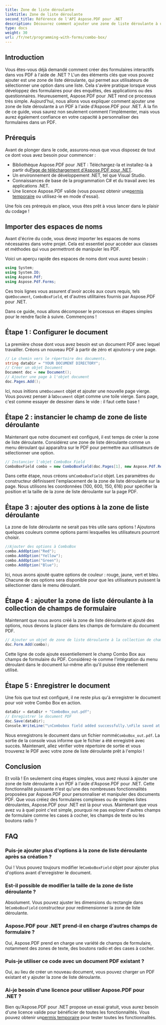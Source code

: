 ```yaml
---
title: Zone de liste déroulante
linktitle: Zone de liste déroulante
second_title: Référence de l'API Aspose.PDF pour .NET
description: Découvrez comment ajouter une zone de liste déroulante à un PDF à l'aide d'Aspose.PDF pour .NET. Suivez notre guide étape par étape pour créer facilement des formulaires PDF interactifs.
type: docs
weight: 30
url: /fr/net/programming-with-forms/combo-box/
---
```

## Introduction

Vous êtes-vous déjà demandé comment créer des formulaires interactifs dans vos PDF à l'aide de .NET ? L'un des éléments clés que vous pouvez ajouter est une zone de liste déroulante, qui permet aux utilisateurs de sélectionner une option dans une liste. Cela s'avère pratique lorsque vous développez des formulaires pour des enquêtes, des applications ou des questionnaires. Heureusement, Aspose.PDF pour .NET rend ce processus très simple. Aujourd'hui, nous allons vous expliquer comment ajouter une zone de liste déroulante à un PDF à l'aide d'Aspose.PDF pour .NET. À la fin de ce guide, vous saurez non seulement comment l'implémenter, mais vous aurez également confiance en votre capacité à personnaliser des formulaires dans un PDF.

## Prérequis

Avant de plonger dans le code, assurons-nous que vous disposez de tout ce dont vous avez besoin pour commencer :

- Bibliothèque Aspose.PDF pour .NET : Téléchargez-la et installez-la à partir du[Page de téléchargement d'Aspose.PDF pour .NET](https://releases.aspose.com/pdf/net/).
- Un environnement de développement .NET, tel que Visual Studio.
- Connaissances de base de la programmation C# et du travail avec les applications .NET.
-  Une licence Aspose.PDF valide (vous pouvez obtenir une[permis temporaire](https://purchase.aspose.com/temporary-license/) ou utilisez-le en mode d'essai).

Une fois ces prérequis en place, vous êtes prêt à vous lancer dans le plaisir du codage !

## Importer des espaces de noms

Avant d'écrire du code, vous devez importer les espaces de noms nécessaires dans votre projet. Cela est essentiel pour accéder aux classes et méthodes qui vous permettront de manipuler les PDF.

Voici un aperçu rapide des espaces de noms dont vous aurez besoin :

```csharp
using System;
using System.IO;
using Aspose.Pdf;
using Aspose.Pdf.Forms;
```

 Ces trois lignes vous assurent d'avoir accès aux cours requis, tels que`Document`, `ComboBoxField`, et d'autres utilitaires fournis par Aspose.PDF pour .NET.

Dans ce guide, nous allons décomposer le processus en étapes simples pour le rendre facile à suivre. Commençons !

## Étape 1 : Configurer le document

La première chose dont vous avez besoin est un document PDF avec lequel travailler. Créons un nouveau PDF à partir de zéro et ajoutons-y une page.

```csharp
// Le chemin vers le répertoire des documents.
string dataDir = "YOUR DOCUMENT DIRECTORY";
// Créer un objet Document
Document doc = new Document();
// Ajouter une page à l'objet document
doc.Pages.Add();
```

 Ici, nous initions une`Document` objet et ajouter une nouvelle page vierge. Vous pouvez penser à la`Document` objet comme une toile vierge. Sans page, c'est comme essayer de dessiner dans le vide : il faut cette base !

## Étape 2 : instancier le champ de zone de liste déroulante

Maintenant que notre document est configuré, il est temps de créer la zone de liste déroulante. Considérez une zone de liste déroulante comme un menu déroulant qui apparaîtra sur le PDF pour permettre aux utilisateurs de sélectionner une option.

```csharp
// Instancier l'objet ComboBox Field
ComboBoxField combo = new ComboBoxField(doc.Pages[1], new Aspose.Pdf.Rectangle(100, 600, 150, 616));
```

 Dans cette étape, nous créons un`ComboBoxField` objet. Les paramètres du constructeur définissent l'emplacement de la zone de liste déroulante sur la page. Nous utilisons les coordonnées (100, 600, 150, 616) pour spécifier la position et la taille de la zone de liste déroulante sur la page PDF.

## Étape 3 : ajouter des options à la zone de liste déroulante

La zone de liste déroulante ne serait pas très utile sans options ! Ajoutons quelques couleurs comme options parmi lesquelles les utilisateurs pourront choisir.

```csharp
//Ajouter des options à ComboBox
combo.AddOption("Red");
combo.AddOption("Yellow");
combo.AddOption("Green");
combo.AddOption("Blue");
```

Ici, nous avons ajouté quatre options de couleur : rouge, jaune, vert et bleu. Chacune de ces options sera disponible pour que les utilisateurs puissent la sélectionner dans le menu déroulant.

## Étape 4 : ajouter la zone de liste déroulante à la collection de champs de formulaire

Maintenant que nous avons créé la zone de liste déroulante et ajouté des options, nous devons la placer dans les champs de formulaire du document PDF.

```csharp
// Ajouter un objet de zone de liste déroulante à la collection de champs de formulaire de l'objet de document
doc.Form.Add(combo);
```

Cette ligne de code ajoute essentiellement le champ Combo Box aux champs de formulaire du PDF. Considérez-le comme l'intégration du menu déroulant dans le document lui-même afin qu'il puisse être réellement utilisé.

## Étape 5 : Enregistrer le document

Une fois que tout est configuré, il ne reste plus qu'à enregistrer le document pour voir votre Combo Box en action.

```csharp
dataDir = dataDir + "ComboBox_out.pdf";
// Enregistrer le document PDF
doc.Save(dataDir);
Console.WriteLine("\nCombobox field added successfully.\nFile saved at " + dataDir);
```

 Nous enregistrons le document dans un fichier nommé`ComboBox_out.pdf`. La sortie de la console vous informe que le fichier a été enregistré avec succès. Maintenant, allez vérifier votre répertoire de sortie et vous trouverez le PDF avec votre zone de liste déroulante prêt à l'emploi !

## Conclusion

Et voilà ! En seulement cinq étapes simples, vous avez réussi à ajouter une zone de liste déroulante à un PDF à l'aide d'Aspose.PDF pour .NET. Cette fonctionnalité puissante n'est qu'une des nombreuses fonctionnalités proposées par Aspose.PDF pour personnaliser et manipuler des documents PDF. Que vous créiez des formulaires complexes ou de simples listes déroulantes, Aspose.PDF pour .NET est là pour vous. Maintenant que vous avez vu à quel point c'est simple, pourquoi ne pas explorer d'autres champs de formulaire comme les cases à cocher, les champs de texte ou les boutons radio ?

## FAQ

### Puis-je ajouter plus d'options à la zone de liste déroulante après sa création ?
 Oui ! Vous pouvez toujours modifier le`ComboBoxField` objet pour ajouter plus d'options avant d'enregistrer le document.

### Est-il possible de modifier la taille de la zone de liste déroulante ?
 Absolument. Vous pouvez ajuster les dimensions du rectangle dans le`ComboBoxField` constructeur pour redimensionner la zone de liste déroulante.

### Aspose.PDF pour .NET prend-il en charge d’autres champs de formulaire ?
Oui, Aspose.PDF prend en charge une variété de champs de formulaire, notamment des zones de texte, des boutons radio et des cases à cocher.

### Puis-je utiliser ce code avec un document PDF existant ?
Oui, au lieu de créer un nouveau document, vous pouvez charger un PDF existant et y ajouter la zone de liste déroulante.

### Ai-je besoin d'une licence pour utiliser Aspose.PDF pour .NET ?
 Bien qu'Aspose.PDF pour .NET propose un essai gratuit, vous aurez besoin d'une licence valide pour bénéficier de toutes les fonctionnalités. Vous pouvez obtenir un[permis temporaire](https://purchase.aspose.com/temporary-license/) pour tester toutes les fonctionnalités.